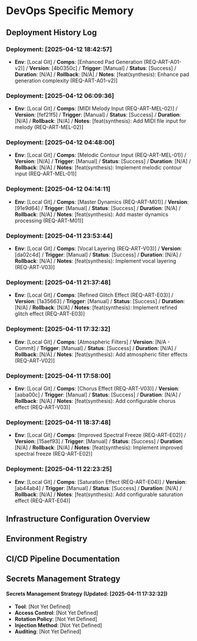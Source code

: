 # DevOps Specific Memory

## Deployment History Log
### Deployment: [2025-04-12 18:42:57]
- **Env**: [Local Git] / **Comps**: [Enhanced Pad Generation (REQ-ART-A01-v2)] / **Version**: [4b0350c] / **Trigger**: [Manual] / **Status**: [Success] / **Duration**: [N/A] / **Rollback**: [N/A] / **Notes**: [feat(synthesis): Enhance pad generation complexity (REQ-ART-A01-v2)]


### Deployment: [2025-04-12 06:09:36]
- **Env**: [Local Git] / **Comps**: [MIDI Melody Input (REQ-ART-MEL-02)] / **Version**: [fef21f5] / **Trigger**: [Manual] / **Status**: [Success] / **Duration**: [N/A] / **Rollback**: [N/A] / **Notes**: [feat(synthesis): Add MIDI file input for melody (REQ-ART-MEL-02)]


<!-- Append deployment details using the format below -->
### Deployment: [2025-04-12 04:48:00]
- **Env**: [Local Git] / **Comps**: [Melodic Contour Input (REQ-ART-MEL-01)] / **Version**: [N/A] / **Trigger**: [Manual] / **Status**: [Success] / **Duration**: [N/A] / **Rollback**: [N/A] / **Notes**: [feat(synthesis): Implement melodic contour input (REQ-ART-MEL-01)]


### Deployment: [2025-04-12 04:14:11]
- **Env**: [Local Git] / **Comps**: [Master Dynamics (REQ-ART-M01)] / **Version**: [91e9d64] / **Trigger**: [Manual] / **Status**: [Success] / **Duration**: [N/A] / **Rollback**: [N/A] / **Notes**: [feat(synthesis): Add master dynamics processing (REQ-ART-M01)]


### Deployment: [2025-04-11 23:53:44]
- **Env**: [Local Git] / **Comps**: [Vocal Layering (REQ-ART-V03)] / **Version**: [da02c4d] / **Trigger**: [Manual] / **Status**: [Success] / **Duration**: [N/A] / **Rollback**: [N/A] / **Notes**: [feat(synthesis): Implement vocal layering (REQ-ART-V03)]

### Deployment: [2025-04-11 21:37:48]
- **Env**: [Local Git] / **Comps**: [Refined Glitch Effect (REQ-ART-E03)] / **Version**: [1a35663] / **Trigger**: [Manual] / **Status**: [Success] / **Duration**: [N/A] / **Rollback**: [N/A] / **Notes**: [feat(synthesis): Implement refined glitch effect (REQ-ART-E03)]

### Deployment: [2025-04-11 17:32:32]
- **Env**: [Local Git] / **Comps**: [Atmospheric Filters] / **Version**: [N/A - Commit] / **Trigger**: [Manual] / **Status**: [Success] / **Duration**: [N/A] / **Rollback**: [N/A] / **Notes**: [feat(synthesis): Add atmospheric filter effects (REQ-ART-V02)]
### Deployment: [2025-04-11 17:58:00]
- **Env**: [Local Git] / **Comps**: [Chorus Effect (REQ-ART-V03)] / **Version**: [aaba00c] / **Trigger**: [Manual] / **Status**: [Success] / **Duration**: [N/A] / **Rollback**: [N/A] / **Notes**: [feat(synthesis): Add configurable chorus effect (REQ-ART-V03)]

### Deployment: [2025-04-11 18:37:48]
- **Env**: [Local Git] / **Comps**: [Improved Spectral Freeze (REQ-ART-E02)] / **Version**: [15aef93] / **Trigger**: [Manual] / **Status**: [Success] / **Duration**: [N/A] / **Rollback**: [N/A] / **Notes**: [feat(synthesis): Implement improved spectral freeze (REQ-ART-E02)]


### Deployment: [2025-04-11 22:23:25]
- **Env**: [Local Git] / **Comps**: [Saturation Effect (REQ-ART-E04)] / **Version**: [ab44ab4] / **Trigger**: [Manual] / **Status**: [Success] / **Duration**: [N/A] / **Rollback**: [N/A] / **Notes**: [feat(synthesis): Add configurable saturation effect (REQ-ART-E04)]

## Infrastructure Configuration Overview
<!-- Append infra config details using the format below -->

## Environment Registry
<!-- Append environment details using the format below -->

## CI/CD Pipeline Documentation
<!-- Append pipeline details using the format below -->

## Secrets Management Strategy
<!-- Update strategy notes here -->
#### Secrets Management Strategy (Updated: [2025-04-11 17:32:32])
- **Tool**: [Not Yet Defined]
- **Access Control**: [Not Yet Defined]
- **Rotation Policy**: [Not Yet Defined]
- **Injection Method**: [Not Yet Defined]
- **Auditing**: [Not Yet Defined]